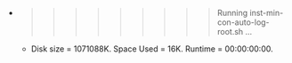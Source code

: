 * >>>>>>>>> Running inst-min-con-auto-log-root.sh ...
  * Disk size = 1071088K. Space Used = 16K. Runtime = 00:00:00:00.
